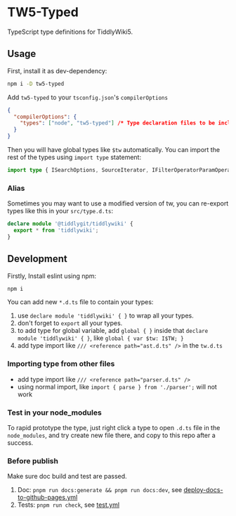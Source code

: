 # TW5-Typed

TypeScript type definitions for TiddlyWiki5.

## Usage

First, install it as dev-dependency:

```sh
npm i -D tw5-typed
```

Add `tw5-typed` to your `tsconfig.json`'s `compilerOptions`

```json
{
  "compilerOptions": {
    "types": ["node", "tw5-typed"] /* Type declaration files to be included in compilation. */
  }
}
```

Then you will have global types like `$tw` automatically. You can import the rest of the types using `import type` statement:

```typescript
import type { ISearchOptions, SourceIterator, IFilterOperatorParamOperator } from 'tiddlywiki';
```

### Alias

Sometimes you may want to use a modified version of tw, you can re-export types like this in your `src/type.d.ts`:

```typescript
declare module '@tiddlygit/tiddlywiki' {
  export * from 'tiddlywiki';
}
```

## Development

Firstly, Install eslint using npm:

```sh
npm i
```

You can add new `*.d.ts` file to contain your types:

1. use `declare module 'tiddlywiki' { }` to wrap all your types.
1. don't forget to `export` all your types.
1. to add type for global variable, add `global { }` inside that `declare module 'tiddlywiki' { }`, like `global { var $tw: I$TW; }`
1. add type import like `/// <reference path="ast.d.ts" />` in the `tw.d.ts`

### Importing type from other files

- add type import like `/// <reference path="parser.d.ts" />`
- using normal import, like `import { parse } from './parser';` will not work

### Test in your node_modules

To rapid prototype the type, just right click a type to open `.d.ts` file in the `node_modules`, and try create new file there, and copy to this repo after a success.

### Before publish

Make sure doc build and test are passed.

1. Doc: `pnpm run docs:generate && pnpm run docs:dev`, see [deploy-docs-to-github-pages.yml](.github\workflows\deploy-docs-to-github-pages.yml)
1. Tests: `pnpm run check`, see [test.yml](.github\workflows\test.yml)
